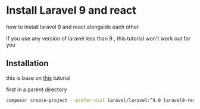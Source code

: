 # Install Laravel 9 and react 

how to install laravel 9 and react alongside each other

if you use any version of laravel less than 9 , this tutorial won't work out for you 

## Installation
this is base on [this](https://techvblogs.com/blog/how-to-install-react-in-laravel-9-with-vite) tutorial

first in a parent directory

```bash
composer create-project --prefer-dist laravel/laravel:^9.0 laravel9-react-vite
```
